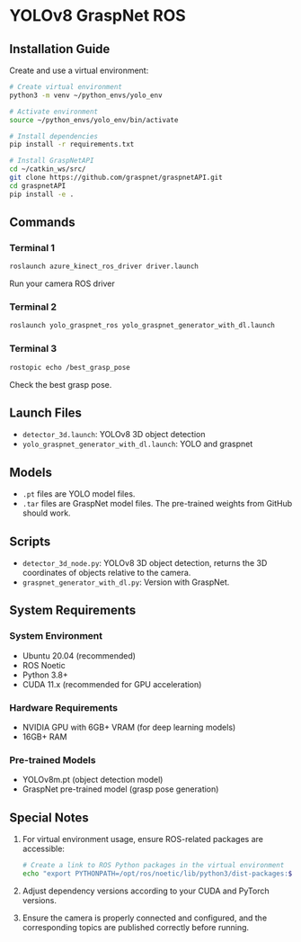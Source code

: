 # YOLOv8 GraspNet ROS

## Installation Guide

Create and use a virtual environment:

```bash
# Create virtual environment
python3 -m venv ~/python_envs/yolo_env

# Activate environment
source ~/python_envs/yolo_env/bin/activate

# Install dependencies
pip install -r requirements.txt

# Install GraspNetAPI
cd ~/catkin_ws/src/
git clone https://github.com/graspnet/graspnetAPI.git
cd graspnetAPI
pip install -e .
```


## Commands

### Terminal 1
```sh
roslaunch azure_kinect_ros_driver driver.launch
```

Run your camera ROS driver

### Terminal 2
```sh
roslaunch yolo_graspnet_ros yolo_graspnet_generator_with_dl.launch
```

### Terminal 3
```sh
rostopic echo /best_grasp_pose
```
Check the best grasp pose.

## Launch Files

- `detector_3d.launch`: YOLOv8 3D object detection
- `yolo_graspnet_generator_with_dl.launch`: YOLO and graspnet

## Models

- `.pt` files are YOLO model files.
- `.tar` files are GraspNet model files. The pre-trained weights from GitHub should work.

## Scripts

- `detector_3d_node.py`: YOLOv8 3D object detection, returns the 3D coordinates of objects relative to the camera.
- `graspnet_generator_with_dl.py`: Version with GraspNet.

## System Requirements

### System Environment
- Ubuntu 20.04 (recommended)
- ROS Noetic
- Python 3.8+
- CUDA 11.x (recommended for GPU acceleration)

### Hardware Requirements
- NVIDIA GPU with 6GB+ VRAM (for deep learning models)
- 16GB+ RAM

### Pre-trained Models
- YOLOv8m.pt (object detection model)
- GraspNet pre-trained model (grasp pose generation)

## Special Notes

1. For virtual environment usage, ensure ROS-related packages are accessible:
   ```bash
   # Create a link to ROS Python packages in the virtual environment
   echo "export PYTHONPATH=/opt/ros/noetic/lib/python3/dist-packages:$PYTHONPATH" >> ~/python_envs/yolo_env/bin/activate
   ```

2. Adjust dependency versions according to your CUDA and PyTorch versions.

3. Ensure the camera is properly connected and configured, and the corresponding topics are published correctly before running.